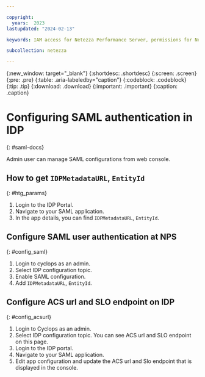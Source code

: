 ```yaml
---

copyright:
  years:  2023
lastupdated: "2024-02-13"

keywords: IAM access for Netezza Performance Server, permissions for Netezza Performance Server, identity and access management for Netezza Performance Server, roles for Netezza Performance Server, actions for Netezza Performance Server, assigning access for Netezza Performance Server

subcollection: netezza

---
```


{:new_window: target="_blank"}
{:shortdesc: .shortdesc}
{:screen: .screen}
{:pre: .pre}
{:table: .aria-labeledby="caption"}
{:codeblock: .codeblock}
{:tip: .tip}
{:download: .download}
{:important: .important}
{:caption: .caption}

# Configuring SAML authentication in IDP
{: #saml-docs}

Admin user can manage SAML configurations from web console.

## How to get `IDPMetadataURL`, `EntityId`
{: #htg_params}

1. Login to the IDP Portal.
2. Navigate to your SAML application.
3. In the app details, you can find `IDPMetadataURL`, `EntityId`.

## Configure SAML user authentication at NPS
{: #config_saml}

1. Login to cyclops as an admin.
2. Select IDP configuration topic.
3. Enable SAML configuration.
4. Add `IDPMetadataURL`, `EntityId`.


## Configure ACS url and SLO endpoint on IDP
{: #config_acsurl}

1. Login to Cyclops as an admin.
1. Select IDP configuration topic. You can see ACS url and SLO endpoint on this page.
1. Login to the IDP portal.
1. Navigate to your SAML application.
1. Edit app configuration and update the ACS url and Slo endpoint that is displayed in the console.
